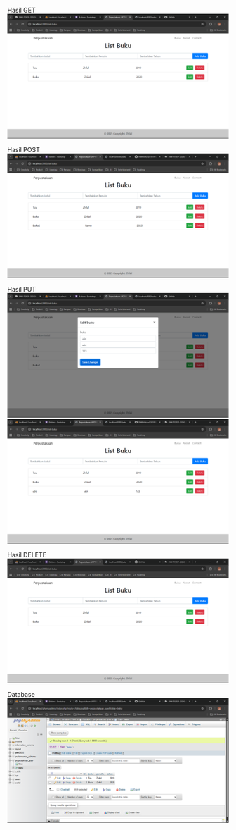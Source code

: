 Hasil GET
![alt text](<screenshot/Screenshot (880).png>)

Hasil POST
![alt text](<screenshot/Screenshot (885).png>)

Hasil PUT
![alt text](<screenshot/Screenshot (882).png>)
![alt text](<screenshot/Screenshot (886).png>)

Hasil DELETE
![alt text](<screenshot/Screenshot (883).png>)

Database
![alt text](<screenshot/Screenshot (884).png>)